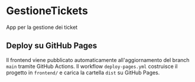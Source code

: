 # GestioneTickets
App per la gestione dei ticket

## Deploy su GitHub Pages
Il frontend viene pubblicato automaticamente all'aggiornamento del branch `main` tramite GitHub Actions.
Il workflow `deploy-pages.yml` costruisce il progetto in `frontend/` e carica la cartella `dist` su GitHub Pages.
